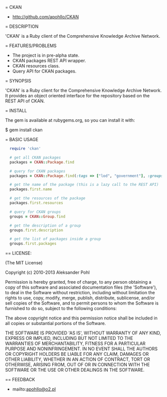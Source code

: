 = CKAN

* http://github.com/apohllo/CKAN

= DESCRIPTION

'CKAN' is a Ruby client of the Comprehensive Knowledge Archive Network.

= FEATURES/PROBLEMS

* The project is in pre-alpha state.
* CKAN packages REST API wrapper.
* CKAN resources class.
* Query API for CKAN packages.

= SYNOPSIS

'CKAN' is a Ruby client for the Comprehensive Knowledge Archive Network. It
provides an object oriented interface for the repository based on the REST API
of CKAN.

= INSTALL

The gem is available at rubygems.org, so you can install it with:

  $ gem install ckan

= BASIC USAGE

```ruby
  require 'ckan'

  # get all CKAN packages
  packages = CKAN::Package.find

  # query for CKAN packages
  packages = CKAN::Package.find(:tags => ["lod", "government"], :groups => "lodcloud")

  # get the name of the package (this is a lazy call to the REST API)
  packages.first.name

  # get the resources of the package
  packages.first.resources

  # query for CKAN groups
  groups = CKAN::Group.find

  # get the description of a group
  groups.first.description

  # get the list of packages inside a group
  groups.first.packages
```

== LICENSE:
 
(The MIT License)

Copyright (c) 2010-2013 Aleksander Pohl

Permission is hereby granted, free of charge, to any person obtaining
a copy of this software and associated documentation files (the
'Software'), to deal in the Software without restriction, including
without limitation the rights to use, copy, modify, merge, publish,
distribute, sublicense, and/or sell copies of the Software, and to
permit persons to whom the Software is furnished to do so, subject to
the following conditions:

The above copyright notice and this permission notice shall be
included in all copies or substantial portions of the Software.

THE SOFTWARE IS PROVIDED 'AS IS', WITHOUT WARRANTY OF ANY KIND,
EXPRESS OR IMPLIED, INCLUDING BUT NOT LIMITED TO THE WARRANTIES OF
MERCHANTABILITY, FITNESS FOR A PARTICULAR PURPOSE AND NONINFRINGEMENT.
IN NO EVENT SHALL THE AUTHORS OR COPYRIGHT HOLDERS BE LIABLE FOR ANY
CLAIM, DAMAGES OR OTHER LIABILITY, WHETHER IN AN ACTION OF CONTRACT,
TORT OR OTHERWISE, ARISING FROM, OUT OF OR IN CONNECTION WITH THE
SOFTWARE OR THE USE OR OTHER DEALINGS IN THE SOFTWARE.

== FEEDBACK

* mailto:apohllo@o2.pl

